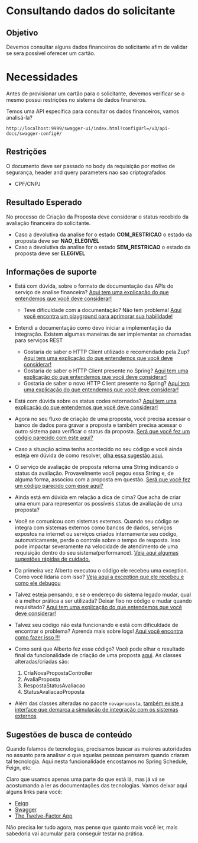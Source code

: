 # Consultando dados do solicitante

## Objetivo

Devemos consultar alguns dados financeiros do solicitante afim de validar se sera possivel oferecer um cartão.

# Necessidades

Antes de provisionar um cartão para o solicitante, devemos verificar se o mesmo possui restrições no sistema de dados 
finaneiros.

Temos uma API específica para consultar os dados financeiros, vamos analisá-la?

`http://localhost:9999/swagger-ui/index.html?configUrl=/v3/api-docs/swagger-config#/`

## Restrições

O documento deve ser passado no body da requisição por motivo de segurança, header and query parameters nao sao criptografados
- CPF/CNPJ

## Resultado Esperado

No processo de Criação da Proposta deve considerar o status recebido da avaliação financeira do solicitante.
-  Caso a devolutiva da analise for o estado **COM_RESTRICAO** o estado da proposta deve ser **NAO_ELEGIVEL**
-  Caso a devolutiva da analise for o estado **SEM_RESTRICAO** o estado da proposta deve ser **ELEGIVEL**

## Informações de suporte

* Está com dúvida, sobre o formato de documentação das APIs do serviço de analise financeira? [Aqui tem uma explicação do que entendemos que você deve considerar!](http://spec.openapis.org/oas/v3.0.3)
    
    * Teve dificuldade com a documentação? Não tem problema! [Aqui você encontra um playground para aprimorar sua habilidade!](https://editor.swagger.io/)

* Entendi a documentação como devo iniciar a implementação da integração. Existem algumas maneiras de ser implementar as chamadas para serviços REST
    * Gostaria de saber o HTTP Client utilizado e recomendado pela Zup? [Aqui tem uma explicação do que entendemos que você deve considerar!](../informacao_suporte/http-client-feign.md)
    * Gostaria de saber o HTTP Client presente no Spring? [Aqui tem uma explicação do que entendemos que você deve considerar!](../informacao_suporte/http-client-rest-template.md)
    * Gostaria de saber o novo HTTP Client presente no Spring? [Aqui tem uma explicação do que entendemos que você deve considerar!](../informacao_suporte/http-client-webflux.md)
    
* Está com dúvida sobre os status codes retornados? [Aqui tem uma explicação do que entendemos que você deve considerar!](../informacao_suporte/rest-status.md)

* Agora no seu fluxo de criação de uma proposta, você precisa acessar o banco de dados para gravar a proposta e também precisa acessar o outro sistema para verificar o status da proposta. [Será que você fez um códgio parecido com este aqui?](../informacao_suporte/segurando-transacao.md)

* Caso a situação acima tenha acontecido no seu código e você ainda esteja em dúvida de como resolver, [olha essa sugestão aqui.](../informacao_suporte/implementaca-escopo-transacao.md)

* O serviço de avaliação de proposta retorna uma String indicando o status da avaliação. Provavelmente você pegou essa String e, de alguma forma, associou com a proposta em questão. [Será que você fez um código parecido com esse aqui?](../informacao_suporte/tipos-basicos-com-semantica.md)

* Ainda está em dúvida em relação a dica de cima? Que acha de criar uma enum para representar os possíveis status de avaliação de uma proposta?

* Você se comunicou com sistemas externos. Quando seu código se integra com sistemas externos como bancos de dados, serviços expostos na internet ou serviços criados internamente seu código, automaticamente, perde o controle sobre o tempo de resposta. Isso pode impactar severamente na velocidade de atendimento de uma requisição dentro do seu sistema(performance). [Veja aqui algumas sugestões rápidas de cuidado.](../informacao_suporte/timeouts-integracao-sistemas-externos.md)

* Da primeira vez Alberto executou o código ele recebeu uma exception. Como você lidaria com isso? [Veja aqui a exception que ele recebeu e como ele debugou](../informacao_suporte/estudo-caso-debugando-exception-feign.md)

* Talvez esteja pensando, e se o endereço do sistema legado mudar, qual é a melhor prática a ser utilizada? Deixar fixo 
no código e mudar quando requisitado? [Aqui tem uma explicação do que entendemos que você deve considerar!](../informacao_procedural/twelve-factor-config.md)

* Talvez seu código não está funcionando e está com dificuldade de encontrar o problema? Aprenda mais sobre logs! [Aqui você encontra como fazer isso !!!](../informacao_suporte/spring-logging.md)

* Como será que Alberto fez esse código? Você pode olhar o resultado final da funcionalidade de criação de uma proposta [aqui](https://github.com/albertotavareszup/nosso-cartao-v2/tree/18c4ba2c4a80ffc7c85f60de439eb4a93f559617/src/main/java/br/com/zup/nossocartao/novaproposta). As classes alteradas/criadas são:
   1. CriaNovaPropostaController
   2. AvaliaProposta
   3. RespostaStatusAvaliacao
   4. StatusAvaliacaoProposta

* Além das classes alteradas no pacote ```novaproposta```, [também existe a interface que demarca a simulação de integração com os sistemas externos](https://github.com/albertotavareszup/nosso-cartao-v2/blob/18c4ba2c4a80ffc7c85f60de439eb4a93f559617/src/main/java/br/com/zup/nossocartao/outrossistemas/Integracoes.java)

## Sugestões de busca de conteúdo

Quando falamos de tecnologias, precisamos buscar as maiores autoridades no assunto para analisar o que aquelas pessoas 
pensaram quando criaram tal tecnologia. Aqui nesta funcionalidade encostamos no Spring Schedule, Feign, etc. 

Claro que usamos apenas uma parte do que está lá, mas já vá se acostumando a ler as documentações das tecnologias. 
Vamos deixar aqui alguns links para você:

* [Feign](https://github.com/OpenFeign/feign)
* [Swagger](https://swagger.io/)
* [The Twelve-Factor App](https://12factor.net/pt_br/)

Não precisa ler tudo agora, mas pense que quanto mais você ler, mais sabedoria vai acumular para conseguir testar na prática.